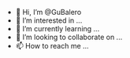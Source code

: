 - 👋 Hi, I’m @GuBalero
- 👀 I’m interested in ...
- 🌱 I’m currently learning ...
- 💞️ I’m looking to collaborate on ...
- 📫 How to reach me ...

<!---
GuBalero/GuBalero is a ✨ special ✨ repository because its `README.md` (this file) appears on your GitHub profile.
You can click the Preview link to take a look at your changes.
--->
